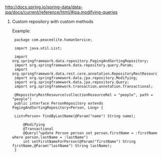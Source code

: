 http://docs.spring.io/spring-data/data-jpa/docs/current/reference/html/#jpa.modifying-queries

1. Custom repository with custom methods

	Example:
	
		package com.peaceelite.humanService;

		import java.util.List;

		import org.springframework.data.repository.PagingAndSortingRepository;
		import org.springframework.data.repository.query.Param;
		import org.springframework.data.rest.core.annotation.RepositoryRestResource;
		import org.springframework.data.jpa.repository.Modifying;
		import org.springframework.data.jpa.repository.Query;
		import org.springframework.transaction.annotation.Transactional;

		@RepositoryRestResource(collectionResourceRel = "people", path = "people")
		public interface PersonRepository extends PagingAndSortingRepository<Person, Long> {

		List<Person> findByLastName(@Param("name") String name);

			@Modifying
			@Transactional
			@Query("update Person person set person.firstName = :firstName where person.lastName = :lastName")
			int setFirstNameForPerson(@Param("firstName") String firstName,@Param("lastName") String lastName);
		}